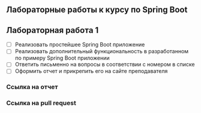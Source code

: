## Лабораторные работы к курсу по Spring Boot

## Лабораторная работа 1
- [ ] Реализовать простейшее Spring Boot приложение
- [ ] Реализовать дополнительный функциональность в разработанном по примеру Spring Boot приложении
- [ ] Ответить письменно на вопросы в соответствии с номером в списке
- [ ] Оформить отчет и прикрепить его на сайте преподавателя
### Ссылка на отчет 
[]()
### Ссылка на pull request
[]()